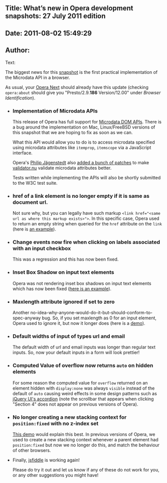 Title: What’s new in Opera development snapshots: 27 July 2011 edition
----
Date: 2011-08-02 15:49:29
----
Author: 
----
Text:

  <p>The biggest news for this <a href="http://my.opera.com/desktopteam/blog/2011/07/27/latency-microdata-qresync">snapshot</a> is the first practical implementation of the Microdata API in a browser.</p>
  <p>As usual, your <a href="http://www.opera.com/browser/next/">Opera Next</a> should already have this update (checking <code>opera:about</code> should give you &quot;Presto/2.9.<b>186</b> Version/12.00&quot; under <i>Browser Identification</i>).</p>
  <ul>
    <li>
      <h3>Implementation of Microdata APIs</h3>
      <p>This release of Opera has full support for <a href="http://www.whatwg.org/specs/web-apps/current-work/multipage/microdata.html#microdata-dom-api">Microdata DOM APIs</a>. There is a bug around the implementation on Mac, Linux/FreeBSD versions of this snapshot that we are hoping to fix as soon as we can. </p>
      <p>What this API would allow you to do is to access microdata specified using microdata attributes like <code>itemprop</code>, <code>itemscope</code> via a JavaScript interface. </p>
      <p>Opera&#39;s <a href="http://blog.foolip.org/">Philip Jägenstedt</a> also <a href="http://bugzilla.validator.nu/show_bug.cgi?id=671">added a bunch of patches</a> to make <a href="http://validator.nu">validator.nu</a> validate microdata attributes better. </p>
      <p>Tests written while implementing the APIs will also be shortly submitted to the W3C test suite.</p>      
    </li>
    <li><h3>href of a link element is no longer empty if it is same as document url.</h3>
      <p>Not sure why, but you can legally have such markup <code>&lt;link href=&quot;&lt;same url as where this markup exists&gt;&quot;&gt;</code>. In this specific case, Opera used to return an empty string when queried for the <code>href</code> attribute on the <code>link</code> (here is <a href="http://jsbin.com/esiloz/6/">an example</a>).</p>
    </li> 
    <li>
      <h3>Change events now fire when clicking on labels associated with an input checkbox</h3>
      <p>This was a regression and this has now been fixed. </p>
    </li>       
    <li>
      <h3>Inset Box Shadow on input text elements</h3>
      <p>Opera was not rendering inset box shadows on input text elements which has now been fixed (<a href="http://jsfiddle.net/Ap7sM/">here is an example</a>). </p>
    </li>
    <li>
      <h3>Maxlength attribute ignored if set to zero</h3>
      <p>Another no-idea-why-anyone-would-do-it-but-should-conform-to-spec-anyway bug. So, if you set maxlength as 0 for an input element, Opera used to ignore it, but now it longer does (here is a <a href="http://jsfiddle.net/nimbu/PFKcB/">demo</a>). </p>
    </li>
    <li>
      <h3>Default widths of input of types url and email</h3>
      <p>The default width of url and email inputs was longer than regular text inputs. So, now your default inputs in a form will look prettier!</p>
    </li>    
    <li>
      <h3>Computed Value of overflow now returns <code>auto</code> on hidden elements</h3>
      <p>For some reason the computed value for <code>overflow</code> returned on an element hidden with <code>display:none</code> was always <code>visible</code> instead of the default of <code>auto</code> causing weird effects in some design patterns such as <a href="http://jqueryui.com/demos/accordion/#fillspace">jQuery UI&#39;s accordion</a> (note the scrollbar that appears when clicking &quot;Section 4&quot; does not appear on previous versions of Opera).</p>
    </li>
    <li>
      <h3>No longer creating a new stacking context for <code>position:fixed</code> with no z-index set</h3>
      <p><a href="http://jsfiddle.net/nimbu/QTWD2/show/">This demo</a> would explain this best. In previous versions of Opera, we used to create a new stacking context whenever a parent element had <code>position:fixed</code> but now we no longer do this, and match the behaviour of other browsers. </p>
    </li>
    <li>Finally, <a href="http://jsfiddle.net">jsfiddle</a> is working again!</li>
    <p>Please do try it out and let us know if any of these do not work for you, or any other suggestions you might have!</p></ul>

